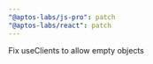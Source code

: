 ```yaml
---
"@aptos-labs/js-pro": patch
"@aptos-labs/react": patch
---
```


Fix useClients to allow empty objects
